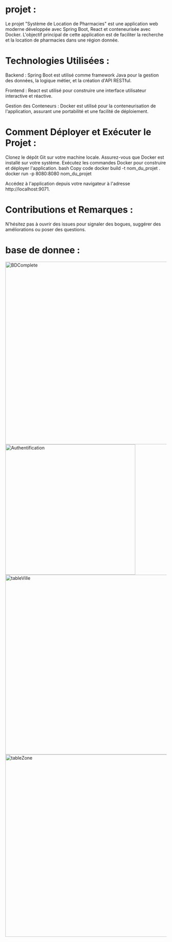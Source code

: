 # projet :
Le projet "Système de Location de Pharmacies" est une application web moderne développée avec Spring Boot, React et conteneurisée avec Docker. L'objectif principal de cette application est de faciliter la recherche et la location de pharmacies dans une région donnée.

# Technologies Utilisées :
Backend : Spring Boot est utilisé comme framework Java pour la gestion des données, la logique métier, et la création d'API RESTful.

Frontend : React est utilisé pour construire une interface utilisateur interactive et réactive.

Gestion des Conteneurs : Docker est utilisé pour la conteneurisation de l'application, assurant une portabilité et une facilité de déploiement.

# Comment Déployer et Exécuter le Projet :
Clonez le dépôt Git sur votre machine locale.
Assurez-vous que Docker est installé sur votre système.
Exécutez les commandes Docker pour construire et déployer l'application.
             bash
               Copy code
               docker build -t nom_du_projet .
               docker run -p 8080:8080 nom_du_projet
               
Accédez à l'application depuis votre navigateur à l'adresse http://localhost:9071.

# Contributions et Remarques :

N'hésitez pas à ouvrir des issues pour signaler des bogues, suggérer des améliorations ou poser des questions.


# base de donnee :
<img width="569" alt="BDComplete" src="https://github.com/aichaoukdour/projet/assets/147880095/60cb80a8-55fe-48be-8562-324aedade718">
<img width="406" alt="Authentification" src="https://github.com/aichaoukdour/projet/assets/147880095/9bec7a1a-3d34-46e2-aaab-94596d01936e">
<img width="560" alt="tableVille" src="https://github.com/aichaoukdour/projet/assets/147880095/3902abad-73d1-40ac-bfcb-94a43a69e0dc">
<img width="568" alt="tableZone" src="https://github.com/aichaoukdour/projet/assets/147880095/50aaaa42-1899-4c9a-88b9-b6395a2542df">

